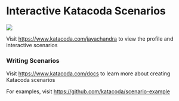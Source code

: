 # Interactive Katacoda Scenarios

[![](http://shields.katacoda.com/katacoda/jayachandra/count.svg)](https://www.katacoda.com/jayachandra "Get your profile on Katacoda.com")

Visit https://www.katacoda.com/jayachandra to view the profile and interactive scenarios

### Writing Scenarios
Visit https://www.katacoda.com/docs to learn more about creating Katacoda scenarios

For examples, visit https://github.com/katacoda/scenario-example
